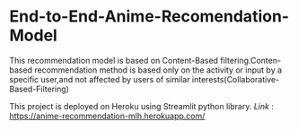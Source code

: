 # End-to-End-Anime-Recomendation-Model
 This recommendation model is based on Content-Based filtering.Conten-based recommendation method is based only on the activity or input by a specific user,and not affected by users of similar interests(Collaborative-Based-Filtering)
 
 
This project is deployed on Heroku using Streamlit python library.
*Link* : https://anime-recommendation-mlh.herokuapp.com/
